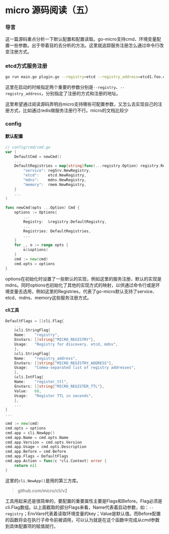 # micro 源码阅读（五）

### 导言

这一篇源码重点分析一下默认配置和配置读取。go-micro支持cmd、环境变量配置一些参数。出于带着目的去分析的方法。这里就追踪服务注册怎么通过命令行改变注册方式。

### etcd方式服务注册


```sh
go run main.go plugin.go --registry=etcd --registry_address=etcd1.foo.com:2379,etcd2.foo.com:2379,etcd3.foo.com:2379
```

这里在启动的时候指定两个重要的参数分别是`--registry`、`--registry_address`，分别指定了注册的方式和注册的地址。

这里希望通过阅读源码弄明白micro支持哪些可配置参数，又怎么去实现自己的注册方式，比如通过redis做服务注册行不行。micro的文档比较少

### config

#### 默认配置

```go
// config/cmd/cmd.go
var (
    DefaultCmd = newCmd()
    ...
    DefaultRegistries = map[string]func(...registry.Option) registry.Registry{
        "service": regSrv.NewRegistry,
        "etcd":    etcd.NewRegistry,
        "mdns":    mdns.NewRegistry,
        "memory":  rmem.NewRegistry,
    }
    ...
)

func newCmd(opts ...Option) Cmd {
    options := Options{
        ...
        Registry:  &registry.DefaultRegistry,
        ...
        Registries: DefaultRegistries,
        ...
    }
    for _, o := range opts {
		o(&options)
	}
    cmd := new(cmd)
    cmd.opts = options
}

```

options在初始化时设置了一些默认的实现，例如这里的服务注册，默认的实现是mdns。同时options也初始化了其他的实现方式的映射，以供通过命令行或是环境变量去选用，例如这里的Registries，代表了go-micro默认支持了service、etcd、mdns、memory这些服务注册方式。

#### cli工具

```go
DefaultFlags = []cli.Flag{
    ...
    &cli.StringFlag{
	Name:    "registry",
	EnvVars: []string{"MICRO_REGISTRY"},
	Usage:   "Registry for discovery. etcd, mdns",
    },
    &cli.StringFlag{
	Name:    "registry_address",
	EnvVars: []string{"MICRO_REGISTRY_ADDRESS"},
	Usage:   "Comma-separated list of registry addresses",
    },
    &cli.IntFlag{
	Name:    "register_ttl",
	EnvVars: []string{"MICRO_REGISTER_TTL"},
	Value:   60,
	Usage:   "Register TTL in seconds",
    },
    ...
}
...

cmd := new(cmd)
cmd.opts = options
cmd.app = cli.NewApp()
cmd.app.Name = cmd.opts.Name
cmd.app.Version = cmd.opts.Version
cmd.app.Usage = cmd.opts.Description
cmd.app.Before = cmd.Before
cmd.app.Flags = DefaultFlags
cmd.app.Action = func(c *cli.Context) error {
	return nil
}
```

这里的`cli.NewApp()`是用的第三方库。

> github.com/micro/cli/v2

工具用起来还是很简单的，要配置的重要属性主要是Flags和Before。Flag必须是cli.Flag数组。以上面截取的部分Flags来看，Name代表着启动参数，如：`--registry`；EnvVars代表着读取环境变量的key；Value是默认值。而Before配置的函数将会在执行子命令前被调用，可以认为就是在这个函数中完成从cmd参数到具体配置项的赋值就行。



